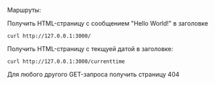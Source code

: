 Маршруты:

Получить HTML-страницу с сообщением "Hello World!" в заголовке  

```
curl http://127.0.0.1:3000/
```

Получить HTML-страницу с текщуей датой в заголовке:

```
curl http://127.0.0.1:3000/currenttime
```

Для любого другого GET-запроса получить страницу 404